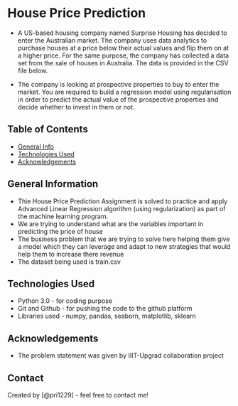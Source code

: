 # House Price Prediction
- A US-based housing company named Surprise Housing has decided to enter the Australian market. The company uses data analytics to purchase houses at a price below their actual values and flip them on at a higher price. For the same purpose, the company has collected a data set from the sale of houses in Australia. The data is provided in the CSV file below.

- The company is looking at prospective properties to buy to enter the market. You are required to build a regression model using regularisation in order to predict the actual value of the prospective properties and decide whether to invest in them or not.


## Table of Contents
* [General Info](#general-information)
* [Technologies Used](#technologies-used)
* [Acknowledgements](#acknowledgements)


## General Information
- Thie House Price Prediction Assignment is solved to practice and apply Advanced Linear Regression algorithm (using regularization) as part of the machine learning program.
- We are trying to understand what are the variables important in predicting the price of house
- The business problem that we are trying to solve here helping them give a model which they can leverage and adapt to new strategies that would help them to increase there revenue
- The dataset being used is train.csv

## Technologies Used
- Python 3.0 - for coding purpose
- Git and Github - for pushing the code to the github platform
- Libraries used - numpy, pandas, seaborn, matplotlib, sklearn


## Acknowledgements
- The problem statement was given by IIIT-Upgrad collaboration project


## Contact
Created by [@pri1229] - feel free to contact me!

